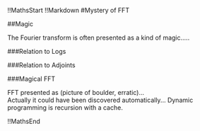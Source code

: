 !!MathsStart
!!Markdown
#Mystery of FFT

##Magic

The Fourier transform is often presented as a kind of magic.....

###Relation to Logs

###Relation to Adjoints

###Magical FFT

FFT presented as (picture of boulder, erratic)...  
Actually it could have been discovered automatically...  Dynamic programming is recursion with a cache.

!!MathsEnd